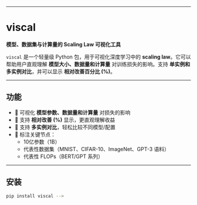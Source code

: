 <!-- [Read in English](README_en.md)

<p align="center"> 
  <img src="https://raw.githubusercontent.com/yourusername/viscal/main/docs/assets/viscal_logo.png" alt="viscal Logo" width="300">
</p>

<div align="center">
  <a href="https://pypi.org/project/viscal/" target="_blank"><img src="https://img.shields.io/badge/PyPI-0.1.0-blue.svg" height=22px></a>
  <a href="https://github.com/yourusername/viscal" target="_blank"><img src="https://img.shields.io/badge/GitHub-Repo-181717.svg?logo=github" height=22px></a>
  <!-- <a href="https://huggingface.co/spaces/yourusername/viscal-demo" target="_blank"><img src="https://img.shields.io/badge/Demo-🌐-276cb4.svg" height=22px></a>
  <a href="https://yourdocumentationurl.com" target="_blank"><img src="https://img.shields.io/badge/Docs-📖-f0ad4e.svg" height=22px></a>
  <a href="https://discord.gg/yourdiscord" target="_blank"><img src="https://img.shields.io/badge/Discord-7289da.svg?logo=discord" height=22px></a> -->
</div>

---

# viscal

**模型、数据集与计算量的 Scaling Law 可视化工具**

`viscal` 是一个轻量级 Python 包，用于可视化深度学习中的 **scaling law**。它可以帮助用户直观理解 **模型大小、数据量和计算量** 对训练损失的影响。支持 **单实例和多实例对比**，并可以显示 **相对改善百分比 (%)**。

---

## 功能

- 🔹 可视化 **模型参数、数据量和计算量** 对损失的影响  
- 🔹 支持 **相对改善 (%)** 显示，更直观理解收益  
- 🔹 支持 **多实例对比**，轻松比较不同模型/配置  
- 🔹 标注关键节点：
  - 10亿参数（1B）  
  - 代表性数据集（MNIST、CIFAR-10、ImageNet、GPT-3 语料）  
  - 代表性 FLOPs（BERT/GPT 系列）

---

## 安装

```bash
pip install viscal -->
